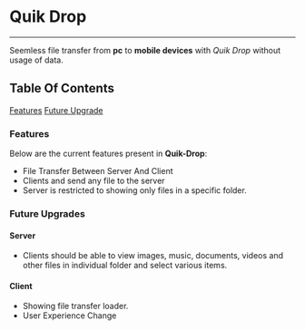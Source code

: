 # Quik Drop
---
Seemless file transfer from **pc** to **mobile devices** with *Quik Drop* without usage of data.

## Table Of Contents

[Features](#features)
[Future Upgrade](#future-upgrades)

### Features

Below are the current features present in **Quik-Drop**:

* File Transfer Between Server And Client
* Clients and send any file to the server
* Server is restricted to showing only files in a specific folder.

### Future Upgrades

#### Server

* Clients should be able to view images, music, documents, videos and other
  files in individual folder and select various items.
  
#### Client

* Showing file transfer loader.
* User Experience Change
